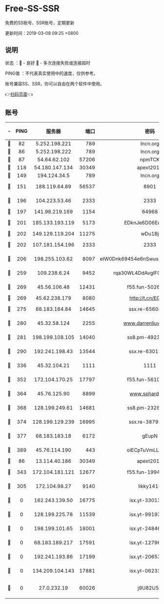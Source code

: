 # Free-SS-SSR

免费的SS账号、SSR账号，定期更新

更新时间：2019-03-08 09:25 +0800

## 说明

状态     ：🙂 - 良好 🙁 - 多次连接失败或连接超时

PING值   ：不代表真实使用中的速度，仅供参考。

账号兼容SS、SSR，你可以自由在两个软件中使用。

👉[扫码页面](https://liesauer.github.io/Free-SS-SSR/)👈

## 账号

|-|PING|服务器|端口|密码|加密方式|区域|
|:----:|:----:|:-----:|-----:|:----:|:----:|:----:|
|🙂|82|5.252.198.221|789|lncn.org|rc4|JP|
|🙂|86|5.252.198.222|789|lncn.org|rc4|JP|
|🙂|87|54.64.62.102|57206|npmTCK|rc4-md5|JP|
|🙂|118|54.180.147.134|30349|apext2019|chacha20|KR|
|🙂|149|194.124.34.5|789|lncn.org|rc4|JP|
|🙂|151|188.119.64.89|56537|8901|aes-256-cfb|RU|
|🙂|196|104.223.53.46|2333|2333|aes-256-cfb|US|
|🙂|197|141.98.219.169|1154|64968|chacha20|US|
|🙂|201|185.133.193.119|5173|EDknJe6D06EoWDaw|aes-256-cfb|US|
|🙂|202|149.129.119.204|11275|wDu1Bj|rc4-md5|HK|
|🙂|202|107.181.154.196|2333|2333|aes-256-cfb|US|
|🙂|206|198.255.103.62|8097|eIW0Dnk69454e6nSwuspv9DmS201tQ0D|aes-256-cfb|US|
|🙂|259|109.238.6.24|9452|rqa30WL4DdAvgIFG6Fs3znzTa|aes-256-cfb|FR|
|🙂|269|45.56.106.48|12431|f55.fun-50265389|aes-256-cfb|US|
|🙂|269|45.62.238.179|8080|http://t.cn/EGJIyrl|rc4-md5|CA|
|🙂|275|68.183.164.84|14645|ssx.re-65608232|aes-256-cfb|US|
|🙂|280|45.32.58.124|2255|www.darrenliuwei.com|aes-256-cfb|JP|
|🙂|281|198.199.108.105|14040|ss8.pm-49239037|aes-256-cfb|US|
|🙂|290|192.241.198.43|13544|ssx.re-63012988|aes-256-cfb|US|
|🙂|336|45.32.104.21|1111|1111|aes-256-cfb|SG|
|🙂|352|172.104.170.25|17797|f55.fun-56102907|aes-256-cfb|SG|
|🙂|364|45.76.125.90|8899|www.sphard.com|aes-256-cfb|AU|
|🙂|368|128.199.249.61|14681|ss8.pm-23285637|aes-256-cfb|SG|
|🙂|374|128.199.129.239|16995|ssx.re-38792926|aes-256-cfb|SG|
|🙂|377|68.183.183.18|6172|gEupN|aes-256-cfb|SG|
|🙂|389|45.76.114.190|443|oiECpTuVmLLxk4Ts|aes-256-cfb|AU|
|🙂|86|13.114.40.186|30349|apext2019|chacha20|JP|
|🙂|343|172.104.181.121|12677|f55.fun-19942121|aes-256-cfb|SG|
|🙁|305|172.104.98.27|9140|likky1415|aes-256-cfb|JP|
|🙁|0|162.243.139.50|16775|isx.yt-33013834|aes-256-cfb|US|
|🙁|0|128.199.225.78|11539|isx.yt-99193903|aes-256-cfb|SG|
|🙁|0|198.199.101.65|18001|isx.yt-24846326|aes-256-cfb|US|
|🙁|0|68.183.189.217|17591|isx.yt-12796868|aes-256-cfb|SG|
|🙁|0|192.241.193.86|17199|isx.yt-20653329|aes-256-cfb|US|
|🙁|0|134.209.104.143|17881|isx.yt-06233308|aes-256-cfb|SG|
|🙁|0|27.0.232.19|60026|j9U82U53|xchacha20-ietf-poly1305|HK|
